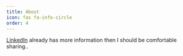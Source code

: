 ```yaml
---
title: About
icon: fas fa-info-circle
order: 4
---
```


[LinkedIn](https://www.linkedin.com/in/volodymyr-paprotski/) already has more information then I should be comfortable sharing..